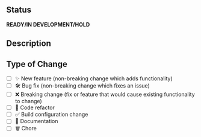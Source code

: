 <!--
  Thanks for contributing!

  Provide a description of your changes below and a general summary in the title

  Please look at the following checklist to ensure that your PR can be accepted quickly:
-->

## Status

**READY/IN DEVELOPMENT/HOLD**


## Description

<!--- Describe your changes in detail -->

## Type of Change

<!--- Put an `x` in all the boxes that apply: -->

- [ ] ✨ New feature (non-breaking change which adds functionality)
- [ ] 🛠️ Bug fix (non-breaking change which fixes an issue)
- [ ] ❌ Breaking change (fix or feature that would cause existing functionality to change)
- [ ] 🧹 Code refactor
- [ ] ✅ Build configuration change
- [ ] 📝 Documentation
- [ ] 🗑️ Chore